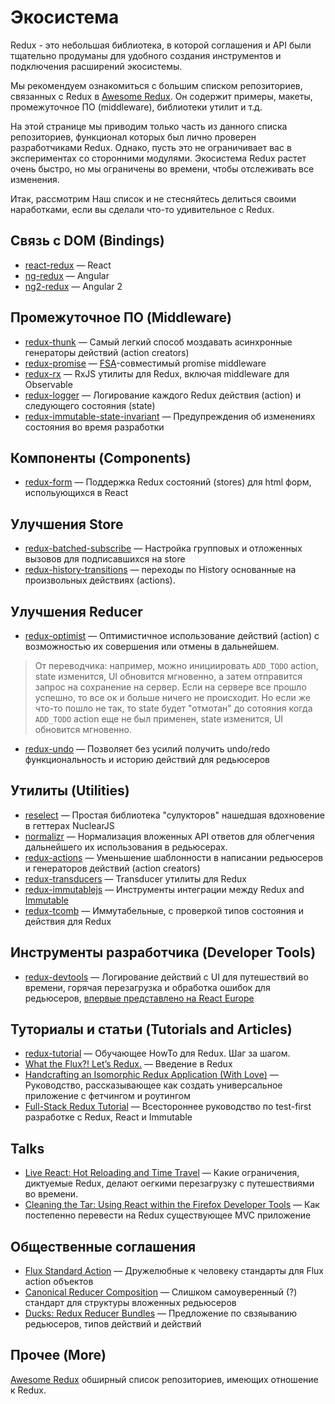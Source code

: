 # Экосистема

Redux - это небольшая библиотека, в которой соглашения и API были тщательно продуманы для удобного создания инструментов и подключения расширений экосистемы.

Мы рекомендуем ознакомиться с большим списком репозиториев, связанных с Redux в [Awesome Redux](https://github.com/xgrommx/awesome-redux).
Он содержит примеры, макеты, промежуточное ПО (middleware), библиотеки утилит и т.д. 

На этой странице мы приводим только часть из данного списка репозиториев, функционал которых был лично проверен разработчиками Redux. Однако, пусть это не ограничивает вас в экспериментах со сторонними модулями. Экосистема Redux растет очень быстро, но мы ограничены во времени, чтобы отслеживать все изменения.

Итак, рассмотрим Наш список и не стесняйтесь делиться своими наработками, если вы сделали что-то удивительное с Redux.

## Связь с DOM (Bindings)

* [react-redux](https://github.com/gaearon/react-redux) — React
* [ng-redux](https://github.com/wbuchwalter/ng-redux) — Angular
* [ng2-redux](https://github.com/wbuchwalter/ng2-redux) — Angular 2

## Промежуточное ПО (Middleware)

* [redux-thunk](http://github.com/gaearon/redux-thunk) — Самый легкий способ моздавать асинхронные генераторы действий (action creators) 
* [redux-promise](https://github.com/acdlite/redux-promise) — [FSA](https://github.com/acdlite/flux-standard-action)-совместимый promise middleware
* [redux-rx](https://github.com/acdlite/redux-rx) — RxJS утилиты для Redux, включая  middleware для Observable
* [redux-logger](https://github.com/fcomb/redux-logger) — Логирование каждого Redux действия (action) и следующего состояния (state)
* [redux-immutable-state-invariant](https://github.com/leoasis/redux-immutable-state-invariant) — Предупреждения об изменениях состояния во время разработки

## Компоненты (Components)

* [redux-form](https://github.com/erikras/redux-form) — Поддержка Redux состояний (stores) для html форм, испольующихся в React

## Улучшения Store

* [redux-batched-subscribe](https://github.com/tappleby/redux-batched-subscribe) — Настройка групповых и отложенных вызовов для подписавшихся на store
* [redux-history-transitions](https://github.com/johanneslumpe/redux-history-transitions) — переходы по History основанные на произвольных действиях (actions).

## Улучшения Reducer

* [redux-optimist](https://github.com/ForbesLindesay/redux-optimist) — Оптимистичное использование действий (action) с возможностью их совершения или отмены в дальнейшем. 
> От переводчика: например, можно инициировать `ADD_TODO` action, state изменится, UI обновится мгновенно, а затем отправится запрос на сохранение на сервер. Если на сервере все прошло успешно, то все ок и больше ничего не происходит. Но если же что-то пошло не так, то state будет "отмотан" до сотояния когда `ADD_TODO` action еще не был применен, state изменится, UI обновится мгновенно. 
* [redux-undo](https://github.com/omnidan/redux-undo) — Позволяет без усилий получить undo/redo функциональность и историю действий для редьюсеров

## Утилиты (Utilities)

* [reselect](https://github.com/faassen/reselect) — Простая библиотека "сулукторов" нашедшая вдохновение в геттерах  NuclearJS
* [normalizr](https://github.com/gaearon/normalizr) — Нормализация вложенных API ответов для облегчения дальнейшего их использования в редьюсерах.
* [redux-actions](https://github.com/acdlite/redux-actions) — Уменьшение шаблонности в написании редьюсеров и генераторов действий (action creators)
* [redux-transducers](https://github.com/acdlite/redux-transducers) — Transducer утилиты для Redux
* [redux-immutablejs](https://github.com/indexiatech/redux-immutablejs) — Инструменты интеграции между Redux and [Immutable](https://github.com/facebook/immutable-js/)
* [redux-tcomb](https://github.com/gcanti/redux-tcomb) — Иммутабельные, с проверкой типов состояния и действия для Redux


## Инструменты разработчика (Developer Tools)

* [redux-devtools](http://github.com/gaearon/redux-devtools) — Логирование действий с UI для путешествий во времени, горячая перезагрузка и обработка ошибок для редьюсеров, [впервые представлено на React Europe](https://www.youtube.com/watch?v=xsSnOQynTHs)

## Туториалы и статьи (Tutorials and Articles)

* [redux-tutorial](https://github.com/happypoulp/redux-tutorial) — Обучающее HowTo для Redux. Шаг за шагом.
* [What the Flux?! Let’s Redux.](https://blog.andyet.com/2015/08/06/what-the-flux-lets-redux) — Введение в Redux
* [Handcrafting an Isomorphic Redux Application (With Love)](https://medium.com/@bananaoomarang/handcrafting-an-isomorphic-redux-application-with-love-40ada4468af4) — Руководство, рассказывающее как создать универсальное приложение с фетчингом и роутингом
* [Full-Stack Redux Tutorial](http://teropa.info/blog/2015/09/10/full-stack-redux-tutorial.html) — Всестороннее руководство по test-first разработке с Redux, React и Immutable

## Talks

* [Live React: Hot Reloading and Time Travel](http://youtube.com/watch?v=xsSnOQynTHs) — Какие ограничения, диктуемые Redux, делают оегкими перезагрузку с путешествиями во времени. 
* [Cleaning the Tar: Using React within the Firefox Developer Tools](https://www.youtube.com/watch?v=qUlRpybs7_c) — Как постепенно перевести на Redux существующее MVC приложение

## Общественные соглашения

* [Flux Standard Action](https://github.com/acdlite/flux-standard-action) — Дружелюбные к человеку стандарты для Flux action объектов
* [Canonical Reducer Composition](https://github.com/gajus/canonical-reducer-composition) — Слишком самоуверенный (?) стандарт для структуры вложенных редьюсеров
* [Ducks: Redux Reducer Bundles](https://github.com/erikras/ducks-modular-redux) — Предложение по свзяыванию редьюсеров, типов действий и действий

## Прочее (More)

[Awesome Redux](https://github.com/xgrommx/awesome-redux) обширный список репозиториев, имеющих отношение к Redux.
